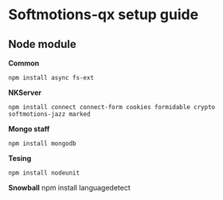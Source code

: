 Softmotions-qx setup guide
==========================


Node module
-----------

**Common**

    npm install async fs-ext

**NKServer**

    npm install connect connect-form cookies formidable crypto softmotions-jazz marked

**Mongo staff**

    npm install mongodb

**Tesing**

    npm install nodeunit

**Snowball**
    npm install languagedetect



